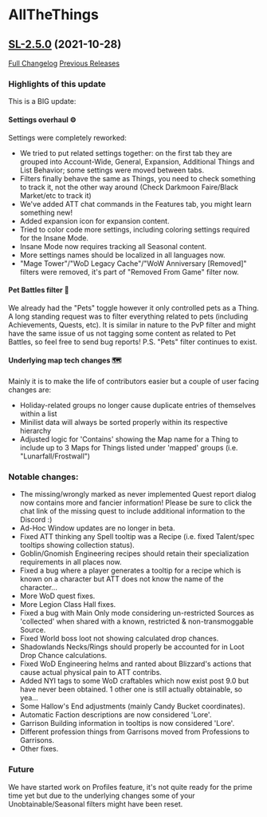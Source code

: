 # AllTheThings

## [SL-2.5.0](https://github.com/DFortun81/AllTheThings/tree/SL-2.5.0) (2021-10-28)
[Full Changelog](https://github.com/DFortun81/AllTheThings/compare/SL-2.4.9...SL-2.5.0) [Previous Releases](https://github.com/DFortun81/AllTheThings/releases)

### Highlights of this update

This is a BIG update:

#### Settings overhaul ⚙

Settings were completely reworked:

- We tried to put related settings together: on the first tab they are grouped into Account-Wide, General, Expansion, Additional Things and List Behavior; some settings were moved between tabs.
- Filters finally behave the same as Things, you need to check something to track it, not the other way around (Check Darkmoon Faire/Black Market/etc to track it)
- We've added ATT chat commands in the Features tab, you might learn something new!
- Added expansion icon for expansion content.
- Tried to color code more settings, including coloring settings required for the Insane Mode.
- Insane Mode now requires tracking all Seasonal content.
- More settings names should be localized in all languages now.
- "Mage Tower"/"WoD Legacy Cache"/"WoW Anniversary [Removed]" filters were removed, it's part of "Removed From Game" filter now.

#### Pet Battles filter 🐾

We already had the "Pets" toggle however it only controlled pets as a Thing. A long standing request was to filter everything related to pets (including Achievements, Quests, etc). It is similar in nature to the PvP filter and might have the same issue of us not tagging some content as related to Pet Battles, so feel free to send bug reports! P.S. "Pets" filter continues to exist.

#### Underlying map tech changes 🗺

Mainly it is to make the life of contributors easier but a couple of user facing changes are:
- Holiday-related groups no longer cause duplicate entries of themselves within a list
- Minilist data will always be sorted properly within its respective hierarchy
- Adjusted logic for 'Contains' showing the Map name for a Thing to include up to 3 Maps for Things listed under 'mapped' groups (i.e. "Lunarfall/Frostwall")

### Notable changes:

- The missing/wrongly marked as never implemented Quest report dialog now contains more and fancier information! Please be sure to click the chat link of the missing quest to include additional information to the Discord :)
- Ad-Hoc Window updates are no longer in beta.
- Fixed ATT thinking any Spell tooltip was a Recipe (i.e. fixed Talent/spec tooltips showing collection status).
- Goblin/Gnomish Engineering recipes should retain their specialization requirements in all places now.
- Fixed a bug where a player generates a tooltip for a recipe which is known on a character but ATT does not know the name of the character...
- More WoD quest fixes.
- More Legion Class Hall fixes.
- Fixed a bug with Main Only mode considering un-restricted Sources as 'collected' when shared with a known, restricted & non-transmoggable Source.
- Fixed World boss loot not showing calculated drop chances.
- Shadowlands Necks/Rings should properly be accounted for in Loot Drop Chance calculations.
- Fixed WoD Engineering helms and ranted about Blizzard's actions that cause actual physical pain to ATT contribs.
- Added NYI tags to some WoD craftables which now exist post 9.0 but have never been obtained. 1 other one is still actually obtainable, so yea...
- Some Hallow's End adjustments (mainly Candy Bucket coordinates).
- Automatic Faction descriptions are now considered 'Lore'.
- Garrison Building information in tooltips is now considered 'Lore'.
- Different profession things from Garrisons moved from Professions to Garrisons.
- Other fixes.

### Future

We have started work on Profiles feature, it's not quite ready for the prime time yet but due to the underlying changes some of your Unobtainable/Seasonal filters might have been reset.

